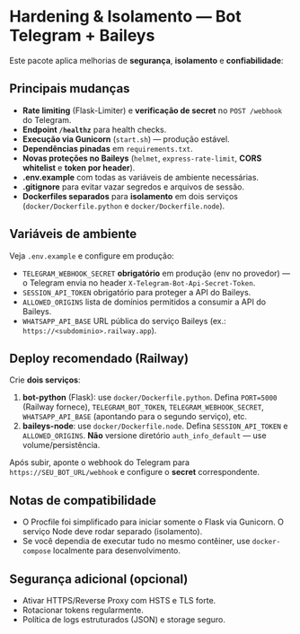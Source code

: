 # Hardening & Isolamento — Bot Telegram + Baileys

Este pacote aplica melhorias de **segurança**, **isolamento** e **confiabilidade**:

## Principais mudanças
- **Rate limiting** (Flask-Limiter) e **verificação de secret** no `POST /webhook` do Telegram.
- **Endpoint `/healthz`** para health checks.
- **Execução via Gunicorn** (`start.sh`) — produção estável.
- **Dependências pinadas** em `requirements.txt`.
- **Novas proteções no Baileys** (`helmet`, `express-rate-limit`, **CORS whitelist** e **token por header**).
- **.env.example** com todas as variáveis de ambiente necessárias.
- **.gitignore** para evitar vazar segredos e arquivos de sessão.
- **Dockerfiles separados** para **isolamento** em dois serviços (`docker/Dockerfile.python` e `docker/Dockerfile.node`).

## Variáveis de ambiente
Veja `.env.example` e configure em produção:
- `TELEGRAM_WEBHOOK_SECRET` **obrigatório** em produção (env no provedor) — o Telegram envia no header `X-Telegram-Bot-Api-Secret-Token`.
- `SESSION_API_TOKEN` obrigatório para proteger a API do Baileys.
- `ALLOWED_ORIGINS` lista de domínios permitidos a consumir a API do Baileys.
- `WHATSAPP_API_BASE` URL pública do serviço Baileys (ex.: `https://<subdominio>.railway.app`).

## Deploy recomendado (Railway)
Crie **dois serviços**:
1. **bot-python** (Flask): use `docker/Dockerfile.python`. Defina `PORT=5000` (Railway fornece), `TELEGRAM_BOT_TOKEN`, `TELEGRAM_WEBHOOK_SECRET`, `WHATSAPP_API_BASE` (apontando para o segundo serviço), etc.
2. **baileys-node**: use `docker/Dockerfile.node`. Defina `SESSION_API_TOKEN` e `ALLOWED_ORIGINS`. **Não** versione diretório `auth_info_default` — use volume/persistência.

Após subir, aponte o webhook do Telegram para `https://SEU_BOT_URL/webhook` e configure o **secret** correspondente.

## Notas de compatibilidade
- O Procfile foi simplificado para iniciar somente o Flask via Gunicorn. O serviço Node deve rodar separado (isolamento).
- Se você dependia de executar tudo no mesmo contêiner, use `docker-compose` localmente para desenvolvimento.

## Segurança adicional (opcional)
- Ativar HTTPS/Reverse Proxy com HSTS e TLS forte.
- Rotacionar tokens regularmente.
- Política de logs estruturados (JSON) e storage seguro.
